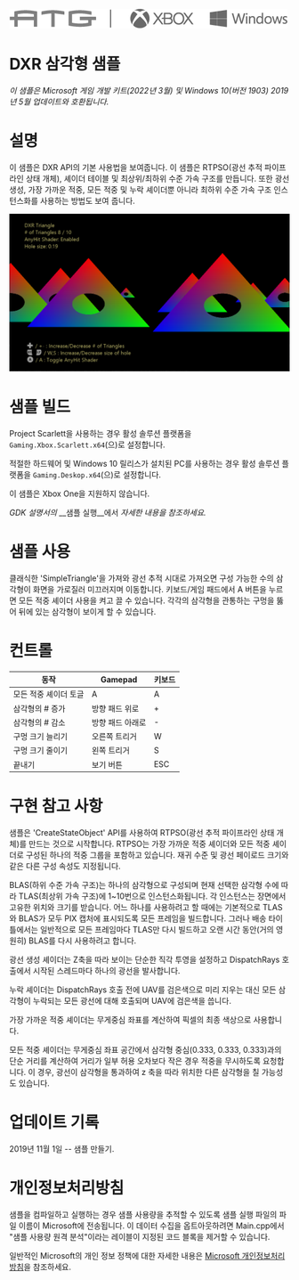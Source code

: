 ![](./media/image1.png)

# DXR 삼각형 샘플

*이 샘플은 Microsoft 게임 개발 키트(2022년 3월) 및 Windows 10(버전 1903) 2019년 5월 업데이트와 호환됩니다.*

# 설명

이 샘플은 DXR API의 기본 사용법을 보여줍니다. 이 샘플은 RTPSO(광선 추적 파이프라인 상태 개체), 셰이더 테이블 및 최상위/최하위 수준 가속 구조를 만듭니다. 또한 광선 생성, 가장 가까운 적중, 모든 적중 및 누락 셰이더뿐 아니라 최하위 수준 가속 구조 인스턴스화를 사용하는 방법도 보여 줍니다.

![](./media/image3.png)

# 샘플 빌드

Project Scarlett을 사용하는 경우 활성 솔루션 플랫폼을 `Gaming.Xbox.Scarlett.x64`(으)로 설정합니다.

적절한 하드웨어 및 Windows 10 릴리스가 설치된 PC를 사용하는 경우 활성 솔루션 플랫폼을 `Gaming.Deskop.x64`(으)로 설정합니다.

이 샘플은 Xbox One을 지원하지 않습니다.

*GDK 설명서의* __샘플 실행__에서 *자세한 내용을 참조하세요.*

# 샘플 사용

클래식한 'SimpleTriangle'을 가져와 광선 추적 시대로 가져오면 구성 가능한 수의 삼각형이 화면을 가로질러 미끄러지며 이동합니다. 키보드/게임 패드에서 A 버튼을 누르면 모든 적중 셰이더 사용을 켜고 끌 수 있습니다. 각각의 삼각형을 관통하는 구멍을 뚫어 뒤에 있는 삼각형이 보이게 할 수 있습니다.

# 컨트롤

| 동작 | Gamepad | 키보드 |
|---|---|---|
| 모든 적중 셰이더 토글 | A | A |
| 삼각형의 \# 증가 | 방향 패드 위로 | \+ |
| 삼각형의 \# 감소 | 방향 패드 아래로 | \- |
| 구멍 크기 늘리기 | 오른쪽 트리거 | W |
| 구멍 크기 줄이기 | 왼쪽 트리거 | S |
| 끝내기 | 보기 버튼 | ESC |

# 구현 참고 사항

샘플은 'CreateStateObject' API를 사용하여 RTPSO(광선 추적 파이프라인 상태 개체)를 만드는 것으로 시작합니다. RTPSO는 가장 가까운 적중 셰이더와 모든 적중 셰이더로 구성된 하나의 적중 그룹을 포함하고 있습니다. 재귀 수준 및 광선 페이로드 크기와 같은 다른 구성 속성도 지정됩니다.

BLAS(하위 수준 가속 구조)는 하나의 삼각형으로 구성되며 현재 선택한 삼각형 수에 따라 TLAS(최상위 가속 구조)에 1~10번으로 인스턴스화됩니다. 각 인스턴스는 장면에서 고유한 위치와 크기를 받습니다. 어느 하나를 사용하려고 할 때에는 기본적으로 TLAS와 BLAS가 모두 PIX 캡처에 표시되도록 모든 프레임을 빌드합니다. 그러나 배송 타이틀에서는 일반적으로 모든 프레임마다 TLAS만 다시 빌드하고 오랜 시간 동안(거의 영원히) BLAS를 다시 사용하려고 합니다.

광선 생성 셰이더는 Z축을 따라 보이는 단순한 직각 투영을 설정하고 DispatchRays 호출에서 시작된 스레드마다 하나의 광선을 발사합니다.

누락 셰이더는 DispatchRays 호출 전에 UAV를 검은색으로 미리 지우는 대신 모든 삼각형이 누락되는 모든 광선에 대해 호출되며 UAV에 검은색을 씁니다.

가장 가까운 적중 셰이더는 무게중심 좌표를 계산하여 픽셀의 최종 색상으로 사용합니다.

모든 적중 셰이더는 무게중심 좌표 공간에서 삼각형 중심(0.333, 0.333, 0.333)과의 단순 거리를 계산하여 거리가 일부 허용 오차보다 작은 경우 적중을 무시하도록 요청합니다. 이 경우, 광선이 삼각형을 통과하여 z 축을 따라 위치한 다른 삼각형을 칠 가능성도 있습니다.

# 업데이트 기록

2019년 11월 1일 -- 샘플 만들기.

# 개인정보처리방침

샘플을 컴파일하고 실행하는 경우 샘플 사용량을 추적할 수 있도록 샘플 실행 파일의 파일 이름이 Microsoft에 전송됩니다. 이 데이터 수집을 옵트아웃하려면 Main.cpp에서 "샘플 사용량 원격 분석"이라는 레이블이 지정된 코드 블록을 제거할 수 있습니다.

일반적인 Microsoft의 개인 정보 정책에 대한 자세한 내용은 [Microsoft 개인정보처리방침](https://privacy.microsoft.com/en-us/privacystatement/)을 참조하세요.


